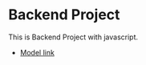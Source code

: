 # Backend Project 

This is  Backend Project  with javascript.

- [Model link](https://app.eraser.io/workspace/YtPqZ1VogxGy1jzIDkzj?origin=share)